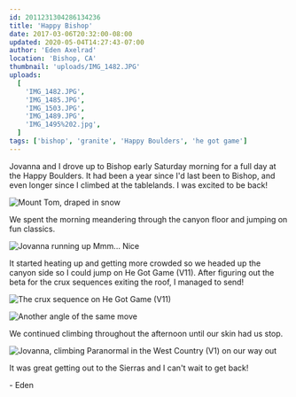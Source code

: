 ```yaml
---
id: 2011231304286134236
title: 'Happy Bishop'
date: 2017-03-06T20:32:00-08:00
updated: 2020-05-04T14:27:43-07:00
author: 'Eden Axelrad'
location: 'Bishop, CA'
thumbnail: 'uploads/IMG_1482.JPG'
uploads:
  [
    'IMG_1482.JPG',
    'IMG_1485.JPG',
    'IMG_1503.JPG',
    'IMG_1489.JPG',
    'IMG_1495%202.jpg',
  ]
tags: ['bishop', 'granite', 'Happy Boulders', 'he got game']
---
```


Jovanna and I drove up to Bishop early Saturday morning for a full day at the Happy Boulders. It had been a year since I'd last been to Bishop, and even longer since I climbed at the tablelands. I was excited to be back!

![Mount Tom, draped in snow](uploads/IMG_1482.JPG)

We spent the morning meandering through the canyon floor and jumping on fun classics.

![Jovanna running up Mmm... Nice](uploads/IMG_1485.JPG)

It started heating up and getting more crowded so we headed up the canyon side so I could jump on He Got Game (V11). After figuring out the beta for the crux sequences exiting the roof, I managed to send!

![The crux sequence on He Got Game (V11)](uploads/IMG_1503.JPG)

![Another angle of the same move](uploads/IMG_1489.JPG)

We continued climbing throughout the afternoon until our skin had us stop.

![Jovanna, climbing Paranormal in the West Country (V1) on our way out](uploads/IMG_1495%202.jpg)

It was great getting out to the Sierras and I can't wait to get back!

\- Eden
